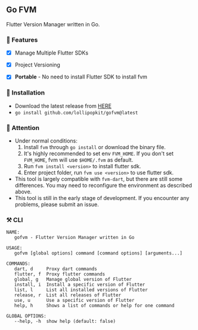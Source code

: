 ## Go FVM
Flutter Version Manager written in Go.

### 🍦 Features
- [x] Manage Multiple Flutter SDKs
- [x] Project Versioning
- [x] **Portable** - No need to install Flutter SDK to install fvm


### 💾 Installation
- Download the latest release from [HERE](https://github.com/lollipopkit/gofvm/releases)
- `go install github.com/lollipopkit/gofvm@latest`

### 🔖 Attention
- Under normal conditions: 
   1. Install `fvm` through `go install` or download the binary file. 
   2. It's highly recommended to set env `FVM_HOME`. If you don't set `FVM_HOME`, fvm will use `$HOME/.fvm` as default.
   3. Run `fvm install <version>` to install flutter sdk.
   4. Enter project folder, run `fvm use <version>` to use flutter sdk.
- This tool is largely compatible with `fvm-dart`, but there are still some differences. You may need to reconfigure the environment as described above.
- This tool is still in the early stage of development. If you encounter any problems, please submit an issue.

### ⚒️ CLI
```
NAME:
   gofvm - Flutter Version Manager written in Go

USAGE:
   gofvm [global options] command [command options] [arguments...]

COMMANDS:
   dart, d     Proxy dart commands
   flutter, f  Proxy flutter commands
   global, g   Manage global version of Flutter
   install, i  Install a specific version of Flutter
   list, l     List all installed versions of Flutter
   release, r  List all releases of Flutter
   use, u      Use a specific version of Flutter
   help, h     Shows a list of commands or help for one command

GLOBAL OPTIONS:
   --help, -h  show help (default: false)
```